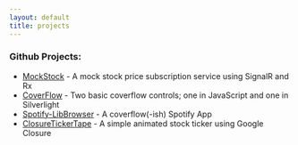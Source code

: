 ```yaml
---
layout: default
title: projects
---
```

### Github Projects:
* [MockStock](http://mockstock.apphb.com/) - A mock stock price subscription service using SignalR and Rx
* [CoverFlow](http://ianreah.github.com/CoverFlow/) - Two basic coverflow controls; one in JavaScript and one in Silverlight
* [Spotify-LibBrowser](http://ianreah.github.com/Spotify-LibBrowser/) - A coverflow(-ish) Spotify App
* [ClosureTickerTape](http://ianreah.github.com/ClosureTickerTape/) - A simple animated stock ticker using Google Closure
